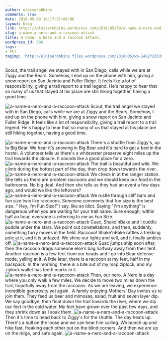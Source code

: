 ```yaml
---
author: eloiserobbins
comments: true
date: 2016-05-09 18:17:57+00:00
layout: blog
link: https://eloiserobbins.wordpress.com/2016/05/09/a-name-a-nero-and-a-raccoon-attack/
slug: a-name-a-nero-and-a-raccoon-attack
title: A name, a Nero and a raccoon attack.
wordpress_id: 306
tags:
- PCT
tagimg: 'http://eloiserobbins.files.wordpress.com/2016/05/wp-1462728539141.jpg'
---
```


Scout, the trail angel we stayed with in San Diego, calls while we are at Ziggy and the Bears. Somehow, I end up on the phone with him, giving a snow report on San Jacinto and Fuller Ridge. It feels like a lot of responsibility, giving a trail report to a trail legend. He's happy to hear that so many of us that stayed at his place are still hiking together, having a good time.


![a-name-a-nero-and-a-raccoon-attack](http://eloiserobbins.files.wordpress.com/2016/05/wp-1462728539141.jpg)
Scout, the trail angel we stayed with in San Diego, calls while we are at Ziggy and the Bears. Somehow, I end up on the phone with him, giving a snow report on San Jacinto and Fuller Ridge. It feels like a lot of responsibility, giving a trail report to a trail legend. He's happy to hear that so many of us that stayed at his place are still hiking together, having a good time.

![a-name-a-nero-and-a-raccoon-attack](http://eloiserobbins.files.wordpress.com/2016/05/wp-1462728539141.jpg)
There's a shuttle from Ziggy's, up to Big Bear. We hear it's snowing in Big Bear and it's hard to get a bed in the hostel. A volunteer tells us there's a whitewater preserve eight miles up the trail towards the closure. It sounds like a good place for a zero.
![a-name-a-nero-and-a-raccoon-attack](http://eloiserobbins.files.wordpress.com/2016/05/wp-1462728703324.jpg)
The trail is beautiful and wild. We climb during the hottest part of the day, then drop down towards the river.
![a-name-a-nero-and-a-raccoon-attack](http://eloiserobbins.files.wordpress.com/2016/05/wp-1462728785120.jpg)
We check in at the ranger station. She tells us there are problem raccoons and we should keep our food in the bathrooms. No big deal. And then she tells us they had an event a few days ago, and would we like the leftovers?
![a-name-a-nero-and-a-raccoon-attack](http://eloiserobbins.files.wordpress.com/2016/05/wp-1462728950473.jpg)
We rustle through cliff bars and fun size twix like raccoons. Someone comments that fun size is the best size. " Hey, I'm Fun Size!" I say, like an idiot. Saying "I'm anything" is dangerous when you are waiting for your trail name. Sure enough, within half an hour, everyone is referring to me as Fun Size.
![a-name-a-nero-and-a-raccoon-attack](http://eloiserobbins.files.wordpress.com/2016/05/wp-1462729247852.jpg)
Guac, Shake'nBake and I cuddle puddle under the stars. We point out constellations, and then, suddenly, something furry moves in the field. Raccoon! Shake'nBake rattles a trekking pole at it, and it is unfazed. We shine our lights and yell, and it finally ambles off.
![a-name-a-nero-and-a-raccoon-attack](http://eloiserobbins.files.wordpress.com/2016/05/wp-1462729528301.jpg)
Guac jumps ship soon after, then the raccoon drags someone else's bag halfway away from their tent. Another raccoon is a few feet from our heads and I go into Bear defense mode, yelling at it. A little later, there is a raccoon at my feet, half in my backpack. In the morning, there is a bite out of my map ziplock, and my ziplock wallet has teeth marks in it.
![a-name-a-nero-and-a-raccoon-attack](http://eloiserobbins.files.wordpress.com/2016/05/wp-1462732304983.jpg)
Then, our nero. A Nero is a day where you only walk a few miles. We decide to move two miles down the trail, hopefully away from the raccoons. As we are leaving, we experience incredible generosity yet again.  A family enjoying Mothers' Day invites us to join them. They feed us beer and mimosas, salad, fruit and seven layer dip. We say goodbye, then float down the trail towards the river, where we dip our feet in the cold water. My feet have grown over the past few days, and they shrink down as I soak them.
![a-name-a-nero-and-a-raccoon-attack](http://eloiserobbins.files.wordpress.com/2016/05/wp-1462816970320.jpg)
Then it's time to head back to Ziggy's for the shuttle. The day heats up. There's a bull on the loose and we can hear him calling. We bunch up and hike fast, freaking each other out on the blind corners. And then we are up on the ridge, and safe again.
![a-name-a-nero-and-a-raccoon-attack](http://eloiserobbins.files.wordpress.com/2016/05/wp-1462817198089.jpg)
